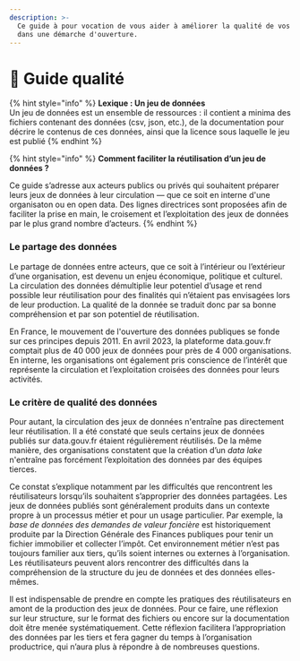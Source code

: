 ```yaml
---
description: >-
  Ce guide à pour vocation de vous aider à améliorer la qualité de vos données
  dans une démarche d'ouverture.
---
```


# 💎 Guide qualité



{% hint style="info" %}
**Lexique : Un jeu de données**\
Un jeu de données est un ensemble de ressources : il contient a minima des fichiers contenant des données (csv, json, etc.), de la documentation pour décrire le contenus de ces données, ainsi que la licence sous laquelle le jeu est publié
{% endhint %}

{% hint style="info" %}
**Comment faciliter la réutilisation d’un jeu de données ?**&#x20;

Ce guide s’adresse aux acteurs publics ou privés qui souhaitent préparer leurs jeux de données à leur circulation — que ce soit en interne d'une organisaton ou en open data. Des lignes directrices sont proposées afin de faciliter la prise en main, le croisement et l’exploitation des jeux de données par le plus grand nombre d’acteurs.
{% endhint %}







### Le partage des données

Le partage de données entre acteurs, que ce soit à l’intérieur ou l’extérieur d’une organisation, est devenu un enjeu économique, politique et culturel. La circulation des données démultiplie leur potentiel d’usage et rend possible leur réutilisation pour des finalités qui n’étaient pas envisagées lors de leur production. La qualité de la donnée se traduit donc par sa bonne compréhension et par son potentiel de réutilisation.

En France, le mouvement de l'ouverture des données publiques se fonde sur ces principes depuis 2011. En avril 2023, la plateforme data.gouv.fr comptait plus de 40 000 jeux de données pour près de 4 000 organisations. En interne, les organisations ont également pris conscience de l’intérêt que représente la circulation et l’exploitation croisées des données pour leurs activités.

### Le critère de qualité des données

Pour autant, la circulation des jeux de données n'entraîne pas directement leur réutilisation. Il a été constaté que seuls certains jeux de données publiés sur data.gouv.fr étaient régulièrement réutilisés. De la même manière, des organisations constatent que la création d’un _data lake_ n'entraîne pas forcément l’exploitation des données par des équipes tierces.

Ce constat s’explique notamment par les difficultés que rencontrent les réutilisateurs lorsqu’ils souhaitent s’approprier des données partagées. Les jeux de données publiés sont généralement produits dans un contexte propre à un processus métier et pour un usage particulier. Par exemple, la _base de données des demandes de valeur foncière_ est historiquement produite par la Direction Générale des Finances publiques pour tenir un fichier immobilier et collecter l’impôt. Cet environnement métier n’est pas toujours familier aux tiers, qu’ils soient internes ou externes à l’organisation. Les réutilisateurs peuvent alors rencontrer des difficultés dans la compréhension de la structure du jeu de données et des données elles-mêmes.

Il est indispensable de prendre en compte les pratiques des réutilisateurs en amont de la production des jeux de données. Pour ce faire, une réflexion sur leur structure, sur le format des fichiers ou encore sur la documentation doit être menée systématiquement. Cette réflexion facilitera l’appropriation des données par les tiers et fera gagner du temps à l’organisation productrice, qui n’aura plus à répondre à de nombreuses questions.
